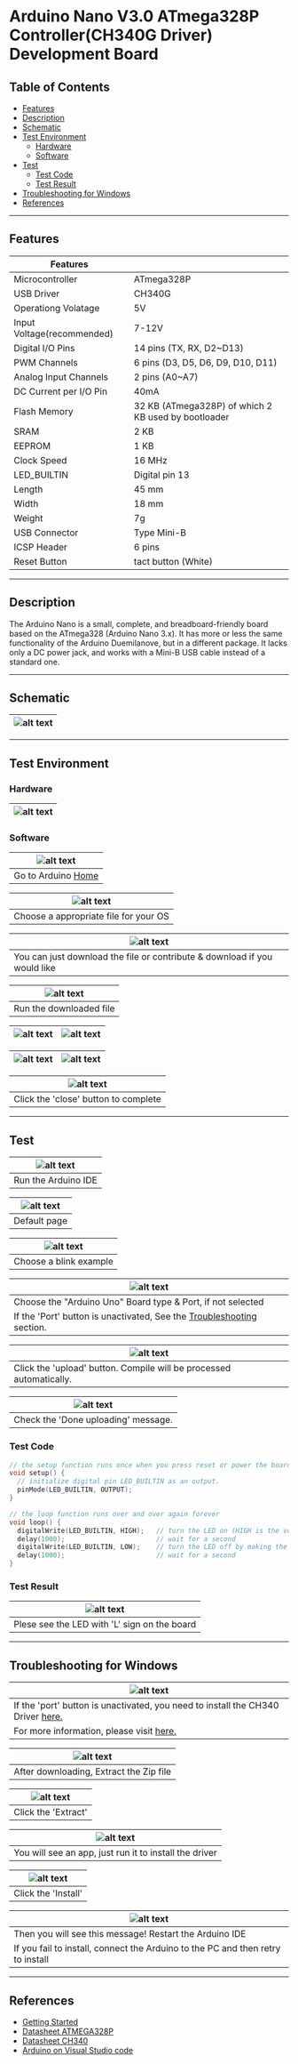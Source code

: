 # Arduino Nano V3.0 ATmega328P Controller(CH340G Driver) Development Board

## Table of Contents

-   [Features](#features)
-   [Description](#description)
-   [Schematic](#schematic)
-   [Test Environment](#test-environment)
    -   [Hardware](#hardware)
    -   [Software](#software)
-   [Test](#test)
    -   [Test Code](#test-code)
    -   [Test Result](#test-result)
-   [Troubleshooting for Windows](#troubleshooting-for-windows)
-   [References](#references)

---

## Features

| Features                   |                                                     |
| -------------------------- | --------------------------------------------------- |
| Microcontroller            | ATmega328P                                          |
| USB Driver                 | CH340G                                              |
| Operationg Volatage        | 5V                                                  |
| Input Voltage(recommended) | 7-12V                                               |
| Digital I/O Pins           | 14 pins (TX, RX, D2~D13)                            |
| PWM Channels               | 6 pins (D3, D5, D6, D9, D10, D11)                   |
| Analog Input Channels      | 2 pins (A0~A7)                                      |
| DC Current per I/O Pin     | 40mA                                                |
| Flash Memory               | 32 KB (ATmega328P) of which 2 KB used by bootloader |
| SRAM                       | 2 KB                                                |
| EEPROM                     | 1 KB                                                |
| Clock Speed                | 16 MHz                                              |
| LED_BUILTIN                | Digital pin 13                                      |
| Length                     | 45 mm                                               |
| Width                      | 18 mm                                               |
| Weight                     | 7g                                                  |
| USB Connector              | Type Mini-B                                         |
| ICSP Header                | 6 pins                                              |
| Reset Button               | tact button (White)                                 |

---

## Description

The Arduino Nano is a small, complete, and breadboard-friendly board based on the ATmega328 (Arduino Nano 3.x). It has more or less the same functionality of the Arduino Duemilanove, but in a different package. It lacks only a DC power jack, and works with a Mini-B USB cable instead of a standard one.

---

## Schematic

| ![alt text](http://bit.ly/aa1011-schematic 'Nano Schematic') |
| ------------------------------------------------------------ |

---

## Test Environment

### Hardware

| ![alt text](http://bit.ly/aa1011 'Nano') |
| ---------------------------------------- |

### Software

| ![alt text](http://bit.ly/ep_software_1 'Nano') |
| ----------------------------------------------- |
| Go to Arduino [Home](https://www.arduino.cc/)   |

| ![alt text](http://bit.ly/ep_software_2 'Nano') |
| ----------------------------------------------- |
| Choose a appropriate file for your OS           |

| ![alt text](http://bit.ly/ep_software_3 'Nano')                           |
| ------------------------------------------------------------------------- |
| You can just download the file or contribute & download if you would like |

| ![alt text](http://bit.ly/ep_software_4 'Nano') |
| ----------------------------------------------- |
| Run the downloaded file                         |

| ![alt text](http://bit.ly/ep_software_5 'Nano') | ![alt text](http://bit.ly/ep_software_6 'Nano') |
| ----------------------------------------------- | ----------------------------------------------- |

| ![alt text](http://bit.ly/ep_software_7 'Nano') | ![alt text](http://bit.ly/ep_software_8 'Nano') |
| ----------------------------------------------- | ----------------------------------------------- |

| ![alt text](http://bit.ly/ep_software_9 'Nano') |
| ----------------------------------------------- |
| Click the 'close' button to complete            |

---

## Test

| ![alt text](https://bit.ly/ep_software_10 'Nano') |
| ------------------------------------------------- |
| Run the Arduino IDE                               |

| ![alt text](http://bit.ly/ep_software_11 'Nano') |
| ------------------------------------------------ |
| Default page                                     |

| ![alt text](http://bit.ly/ep_software_12 'Nano') |
| ------------------------------------------------ |
| Choose a blink example                           |

| ![alt text](http://bit.ly/aa1011-board 'Nano')                                            |
| ----------------------------------------------------------------------------------------- |
| Choose the "Arduino Uno" Board type & Port, if not selected                               |
| If the 'Port' button is unactivated, See the [Troubleshooting](#troubleshooting) section. |

| ![alt text](http://bit.ly/uno-upload 'Nano')                        |
| ------------------------------------------------------------------- |
| Click the 'upload' button. Compile will be processed automatically. |

| ![alt text](http://bit.ly/upload-done 'Nano') |
| --------------------------------------------- |
| Check the 'Done uploading' message.           |

### Test Code

```c++
// the setup function runs once when you press reset or power the board
void setup() {
  // initialize digital pin LED_BUILTIN as an output.
  pinMode(LED_BUILTIN, OUTPUT);
}

// the loop function runs over and over again forever
void loop() {
  digitalWrite(LED_BUILTIN, HIGH);   // turn the LED on (HIGH is the voltage level)
  delay(1000);                       // wait for a second
  digitalWrite(LED_BUILTIN, LOW);    // turn the LED off by making the voltage LOW
  delay(1000);                       // wait for a second
}
```

### Test Result

| ![alt text](test/AA1011_blink.gif 'Nano')    |
| -------------------------------------------- |
| Plese see the LED with 'L' sign on the board |

---

## Troubleshooting for Windows

| ![alt text](http://bit.ly/trouble-1 'Port blocked')                                         |
| ------------------------------------------------------------------------------------------- |
| If the 'port' button is unactivated, you need to install the CH340 Driver [here.](Drivers/) |
| For more information, please visit [here.](https://sparks.gogo.co.nz/ch340.html)            |

| ![alt text](http://bit.ly/trouble-2 'Port blocked') |
| --------------------------------------------------- |
| After downloading, Extract the Zip file             |

| ![alt text](http://bit.ly/trouble-3 'Port blocked') |
| --------------------------------------------------- |
| Click the 'Extract'                                 |

| ![alt text](http://bit.ly/trouble-4 'Port blocked')    |
| ------------------------------------------------------ |
| You will see an app, just run it to install the driver |

| ![alt text](http://bit.ly/trouble-5 'Port blocked') |
| --------------------------------------------------- |
| Click the 'Install'                                 |

| ![alt text](http://bit.ly/trouble-6 'Port blocked')                             |
| ------------------------------------------------------------------------------- |
| Then you will see this message! Restart the Arduino IDE                         |
| If you fail to install, connect the Arduino to the PC and then retry to install |

---

## References

-   [Getting Started](https://www.arduino.cc/en/Guide/ArduinoLeonardoMicro)
-   [Datasheet ATMEGA328P](http://bit.ly/atmega-328p)
-   [Datasheet CH340](http://bit.ly/ch340-datasheet)
-   [Arduino on Visual Studio code](https://maker.pro/arduino/tutorial/how-to-use-visual-studio-code-for-arduino)
